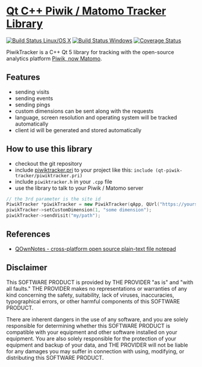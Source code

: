 # [Qt C++ Piwik / Matomo Tracker Library](https://github.com/pbek/qt-piwik-tracker)
[![Build Status Linux/OS X](https://travis-ci.org/pbek/qt-piwik-tracker.svg?branch=master)](https://travis-ci.org/pbek/qt-piwik-tracker)
[![Build Status Windows](https://ci.appveyor.com/api/projects/status/github/pbek/qt-piwik-tracker)](https://ci.appveyor.com/project/pbek/qt-piwik-tracker)
[![Coverage Status](https://coveralls.io/repos/github/pbek/qt-piwik-tracker/badge.svg?branch=master)](https://coveralls.io/github/pbek/qt-piwik-tracker?branch=master)

PiwikTracker is a C++ Qt 5 library for tracking with the open-source analytics 
platform [Piwik, now Matomo](https://matomo.org//).

## Features

- sending visits
- sending events
- sending pings
- custom dimensions can be sent along with the requests 
- language, screen resolution and operating system will be tracked automatically
- client id will be generated and stored automatically

## How to use this library

- checkout the git repository
- include [piwiktracker.pri](https://github.com/pbek/qt-piwik-tracker/blob/master/piwiktracker.pri) 
  to your project like this: `include (qt-piwik-tracker/piwiktracker.pri)`
- include `piwiktracker.h` in your `.cpp` file
- use the library to talk to your Piwik / Matomo server

```cpp
// the 3rd parameter is the site id
PiwikTracker *piwikTracker = new PiwikTracker(qApp, QUrl("https://yourserver"), 1);
piwikTracker->setCustomDimension(1, "some dimension");
piwikTracker->sendVisit("my/path");
```

## References
- [QOwnNotes - cross-platform open source plain-text file notepad](http://www.qownnotes.org)

## Disclaimer
This SOFTWARE PRODUCT is provided by THE PROVIDER "as is" and "with all faults." THE PROVIDER makes no representations or warranties of any kind concerning the safety, suitability, lack of viruses, inaccuracies, typographical errors, or other harmful components of this SOFTWARE PRODUCT. 

There are inherent dangers in the use of any software, and you are solely responsible for determining whether this SOFTWARE PRODUCT is compatible with your equipment and other software installed on your equipment. You are also solely responsible for the protection of your equipment and backup of your data, and THE PROVIDER will not be liable for any damages you may suffer in connection with using, modifying, or distributing this SOFTWARE PRODUCT.

